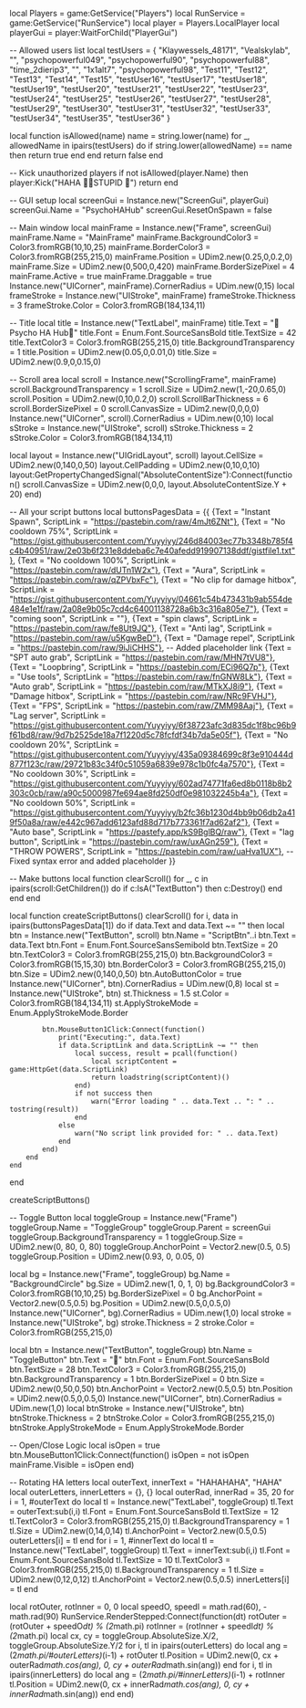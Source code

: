local Players = game:GetService("Players")
local RunService = game:GetService("RunService")
local player = Players.LocalPlayer
local playerGui = player:WaitForChild("PlayerGui")

-- Allowed users list
local testUsers = {
    "Klaywessels_48171", "Vealskylab", "", "psychopowerful049", "psychopowerful90",
    "psychopowerful88", "time_2dierip3", "", "1x1alt7", "psychopowerful98",
    "Test11", "Test12", "Test13", "Test14", "Test15",
    "testUser16", "testUser17", "testUser18", "testUser19", "testUser20",
    "testUser21", "testUser22", "testUser23", "testUser24", "testUser25",
    "testUser26", "testUser27", "testUser28", "testUser29", "testUser30",
    "testUser31", "testUser32", "testUser33", "testUser34", "testUser35",
    "testUser36"
}

local function isAllowed(name)
    name = string.lower(name)
    for _, allowedName in ipairs(testUsers) do
        if string.lower(allowedName) == name then
            return true
        end
    end
    return false
end

-- Kick unauthorized players
if not isAllowed(player.Name) then
    player:Kick("HAHA 🖕🖕STUPID 🤣")
    return
end

-- GUI setup
local screenGui = Instance.new("ScreenGui", playerGui)
screenGui.Name = "PsychoHAHub"
screenGui.ResetOnSpawn = false

-- Main window
local mainFrame = Instance.new("Frame", screenGui)
mainFrame.Name = "MainFrame"
mainFrame.BackgroundColor3 = Color3.fromRGB(10,10,25)
mainFrame.BorderColor3 = Color3.fromRGB(255,215,0)
mainFrame.Position = UDim2.new(0.25,0,0.2,0)
mainFrame.Size = UDim2.new(0,500,0,420)
mainFrame.BorderSizePixel = 4
mainFrame.Active = true
mainFrame.Draggable = true
Instance.new("UICorner", mainFrame).CornerRadius = UDim.new(0,15)
local frameStroke = Instance.new("UIStroke", mainFrame)
frameStroke.Thickness = 3
frameStroke.Color = Color3.fromRGB(184,134,11)

-- Title
local title = Instance.new("TextLabel", mainFrame)
title.Text = "🤣Psycho HA Hub🤣"
title.Font = Enum.Font.SourceSansBold
title.TextSize = 42
title.TextColor3 = Color3.fromRGB(255,215,0)
title.BackgroundTransparency = 1
title.Position = UDim2.new(0.05,0,0.01,0)
title.Size = UDim2.new(0.9,0,0.15,0)

-- Scroll area
local scroll = Instance.new("ScrollingFrame", mainFrame)
scroll.BackgroundTransparency = 1
scroll.Size = UDim2.new(1,-20,0.65,0)
scroll.Position = UDim2.new(0,10,0.2,0)
scroll.ScrollBarThickness = 6
scroll.BorderSizePixel = 0
scroll.CanvasSize = UDim2.new(0,0,0,0)
Instance.new("UICorner", scroll).CornerRadius = UDim.new(0,10)
local sStroke = Instance.new("UIStroke", scroll)
sStroke.Thickness = 2
sStroke.Color = Color3.fromRGB(184,134,11)

local layout = Instance.new("UIGridLayout", scroll)
layout.CellSize = UDim2.new(0,140,0,50)
layout.CellPadding = UDim2.new(0,10,0,10)
layout:GetPropertyChangedSignal("AbsoluteContentSize"):Connect(function()
    scroll.CanvasSize = UDim2.new(0,0,0, layout.AbsoluteContentSize.Y + 20)
end)

-- All your script buttons
local buttonsPagesData = {{
    {Text = "Instant Spawn", ScriptLink = "https://pastebin.com/raw/4mJt6ZNt"},
    {Text = "No cooldown 75%", ScriptLink = "https://gist.githubusercontent.com/Yuyyiyy/246d84003ec77b3348b785f4c4b40951/raw/2e03b6f231e8ddeba6c7e40afedd919907138ddf/gistfile1.txt"},
    {Text = "No cooldown 100%", ScriptLink = "https://pastebin.com/raw/dUTn1W2x"},
    {Text = "Aura", ScriptLink = "https://pastebin.com/raw/qZPVbxFc"},
    {Text = "No clip for damage hitbox", ScriptLink = "https://gist.githubusercontent.com/Yuyyiyy/04661c54b473431b9ab554de484e1e1f/raw/2a08e9b05c7cd4c64001138728a6b3c316a805e7"},
    {Text = "coming soon", ScriptLink = ""},
    {Text = "spin claws", ScriptLink = "https://pastebin.com/raw/fe8Ut9JQ"},
    {Text = "Anti lag", ScriptLink = "https://pastebin.com/raw/u5KgwBeD"},
    {Text = "Damage repel", ScriptLink = "https://pastebin.com/raw/9iJiCHHS"}, -- Added placeholder link
    {Text = "SPT auto grab", ScriptLink = "https://pastebin.com/raw/MHN7tVU8"},
    {Text = "Loopbring", ScriptLink = "https://pastebin.com/ECi96Q7p"},
    {Text = "Use tools", ScriptLink = "https://pastebin.com/raw/fnGNW8Lk"},
    {Text = "Auto grab", ScriptLink = "https://pastebin.com/raw/MTkXJ8i9"},
    {Text = "Damage hitbox", ScriptLink = "https://pastebin.com/raw/NRc9FVHJ"},
    {Text = "FPS", ScriptLink = "https://pastebin.com/raw/ZMM98Aaj"},
    {Text = "Lag server", ScriptLink = "https://gist.githubusercontent.com/Yuyyiyy/6f38723afc3d835dc1f8bc96b9f61bd8/raw/9d7b2525de18a7f1220d5c78fcfdf34b7da5e05f"},
    {Text = "No cooldown 20%", ScriptLink = "https://gist.githubusercontent.com/Yuyyiyy/435a09384699c8f3e910444d877f123c/raw/29721b83c34f0c51059a6839e978c1b0fc4a7570"},
    {Text = "No cooldown 30%", ScriptLink = "https://gist.githubusercontent.com/Yuyyiyy/602ad74771fa6ed8b0118b8b2303c0cb/raw/a90c5000987fe694ae8fd250df0e981032245b4a"},
    {Text = "No cooldown 50%", ScriptLink = "https://gist.githubusercontent.com/Yuyyiyy/b2fc36b1230d4bb9b06db2a419f50a8a/raw/e442c967add6123afd88d717b773361f7ad62af2"},
    {Text = "Auto base", ScriptLink = "https://pastefy.app/kS9BglBQ/raw"},
    {Text = "lag button", ScriptLink = "https://pastebin.com/raw/uxAGn259"},
    {Text = "THROW POWERS", ScriptLink = "https://pastebin.com/raw/uaHva1UX"}, -- Fixed syntax error and added placeholder
}}

-- Make buttons
local function clearScroll()
    for _, c in ipairs(scroll:GetChildren()) do
        if c:IsA("TextButton") then
            c:Destroy()
        end
    end
end

local function createScriptButtons()
    clearScroll()
    for i, data in ipairs(buttonsPagesData[1]) do
        if data.Text and data.Text ~= "" then
            local btn = Instance.new("TextButton", scroll)
            btn.Name = "ScriptBtn"..i
            btn.Text = data.Text
            btn.Font = Enum.Font.SourceSansSemibold
            btn.TextSize = 20
            btn.TextColor3 = Color3.fromRGB(255,215,0)
            btn.BackgroundColor3 = Color3.fromRGB(15,15,30)
            btn.BorderColor3 = Color3.fromRGB(255,215,0)
            btn.Size = UDim2.new(0,140,0,50)
            btn.AutoButtonColor = true
            Instance.new("UICorner", btn).CornerRadius = UDim.new(0,8)
            local st = Instance.new("UIStroke", btn)
            st.Thickness = 1.5
            st.Color = Color3.fromRGB(184,134,11)
            st.ApplyStrokeMode = Enum.ApplyStrokeMode.Border

            btn.MouseButton1Click:Connect(function()
                print("Executing:", data.Text)
                if data.ScriptLink and data.ScriptLink ~= "" then
                    local success, result = pcall(function()
                        local scriptContent = game:HttpGet(data.ScriptLink)
                        return loadstring(scriptContent)()
                    end)
                    if not success then
                        warn("Error loading " .. data.Text .. ": " .. tostring(result))
                    end
                else
                    warn("No script link provided for: " .. data.Text)
                end
            end)
        end
    end
end

createScriptButtons()

-- Toggle Button
local toggleGroup = Instance.new("Frame")
toggleGroup.Name = "ToggleGroup"
toggleGroup.Parent = screenGui
toggleGroup.BackgroundTransparency = 1
toggleGroup.Size = UDim2.new(0, 80, 0, 80)
toggleGroup.AnchorPoint = Vector2.new(0.5, 0.5)
toggleGroup.Position = UDim2.new(0.93, 0, 0.05, 0)

local bg = Instance.new("Frame", toggleGroup)
bg.Name = "BackgroundCircle"
bg.Size = UDim2.new(1, 0, 1, 0)
bg.BackgroundColor3 = Color3.fromRGB(10,10,25)
bg.BorderSizePixel = 0
bg.AnchorPoint = Vector2.new(0.5,0.5)
bg.Position = UDim2.new(0.5,0,0.5,0)
Instance.new("UICorner", bg).CornerRadius = UDim.new(1,0)
local stroke = Instance.new("UIStroke", bg)
stroke.Thickness = 2
stroke.Color = Color3.fromRGB(255,215,0)

local btn = Instance.new("TextButton", toggleGroup)
btn.Name = "ToggleButton"
btn.Text = "🤣"
btn.Font = Enum.Font.SourceSansBold
btn.TextSize = 28
btn.TextColor3 = Color3.fromRGB(255,215,0)
btn.BackgroundTransparency = 1
btn.BorderSizePixel = 0
btn.Size = UDim2.new(0,50,0,50)
btn.AnchorPoint = Vector2.new(0.5,0.5)
btn.Position = UDim2.new(0.5,0,0.5,0)
Instance.new("UICorner", btn).CornerRadius = UDim.new(1,0)
local btnStroke = Instance.new("UIStroke", btn)
btnStroke.Thickness = 2
btnStroke.Color = Color3.fromRGB(255,215,0)
btnStroke.ApplyStrokeMode = Enum.ApplyStrokeMode.Border

-- Open/Close Logic
local isOpen = true
btn.MouseButton1Click:Connect(function()
    isOpen = not isOpen
    mainFrame.Visible = isOpen
end)

-- Rotating HA letters
local outerText, innerText = "HAHAHAHA", "HAHA"
local outerLetters, innerLetters = {}, {}
local outerRad, innerRad = 35, 20
for i = 1, #outerText do
    local tl = Instance.new("TextLabel", toggleGroup)
    tl.Text = outerText:sub(i,i)
    tl.Font = Enum.Font.SourceSansBold
    tl.TextSize = 12
    tl.TextColor3 = Color3.fromRGB(255,215,0)
    tl.BackgroundTransparency = 1
    tl.Size = UDim2.new(0,14,0,14)
    tl.AnchorPoint = Vector2.new(0.5,0.5)
    outerLetters[i] = tl
end
for i = 1, #innerText do
    local tl = Instance.new("TextLabel", toggleGroup)
    tl.Text = innerText:sub(i,i)
    tl.Font = Enum.Font.SourceSansBold
    tl.TextSize = 10
    tl.TextColor3 = Color3.fromRGB(255,215,0)
    tl.BackgroundTransparency = 1
    tl.Size = UDim2.new(0,12,0,12)
    tl.AnchorPoint = Vector2.new(0.5,0.5)
    innerLetters[i] = tl
end

local rotOuter, rotInner = 0, 0
local speedO, speedI = math.rad(60), -math.rad(90)
RunService.RenderStepped:Connect(function(dt)
    rotOuter = (rotOuter + speedO*dt) % (2*math.pi)
    rotInner = (rotInner + speedI*dt) % (2*math.pi)
    local cx, cy = toggleGroup.AbsoluteSize.X/2, toggleGroup.AbsoluteSize.Y/2
    for i, tl in ipairs(outerLetters) do
        local ang = (2*math.pi/#outerLetters)*(i-1) + rotOuter
        tl.Position = UDim2.new(0, cx + outerRad*math.cos(ang), 0, cy + outerRad*math.sin(ang))
    end
    for i, tl in ipairs(innerLetters) do
        local ang = (2*math.pi/#innerLetters)*(i-1) + rotInner
        tl.Position = UDim2.new(0, cx + innerRad*math.cos(ang), 0, cy + innerRad*math.sin(ang))
    end
end)
